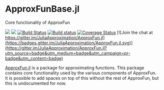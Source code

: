 # ApproxFunBase.jl
Core functionality of ApproxFun

[![](https://img.shields.io/badge/docs-stable-blue.svg)](https://JuliaApproximation.github.io/ApproxFun.jl/stable)
[![](https://img.shields.io/badge/docs-latest-blue.svg)](https://JuliaApproximation.github.io/ApproxFun.jl/latest)
[![Build Status](https://travis-ci.org/JuliaApproximation/ApproxFun.jl.svg?branch=master)](https://travis-ci.org/JuliaApproximation/ApproxFunBase.jl) 
[![Build status](https://ci.appveyor.com/api/projects/status/q3e3ihfbxnrjn7ji?svg=true)](https://ci.appveyor.com/project/dlfivefifty/approxfunbase-jl)
[![Coverage Status](https://img.shields.io/coveralls/JuliaApproximation/ApproxFunBase.jl.svg)](https://coveralls.io/r/JuliaApproximation/ApproxFunBase.jl?branch=master) 
[![Join the chat at https://gitter.im/JuliaApproximation/ApproxFun.jl](https://badges.gitter.im/JuliaApproximation/ApproxFun.jl.svg)](https://gitter.im/JuliaApproximation/ApproxFun.jl?utm_source=badge&utm_medium=badge&utm_campaign=pr-badge&utm_content=badge)



[ApproxFun.jl](https://github.com/JuliaApproximation/ApproxFun.jl) is a package for approximating functions. This package contains core functionality used by the various components of ApproxFun. It is possible to add spaces on top of this without the rest of ApproxFun, but this is undocumented for now.